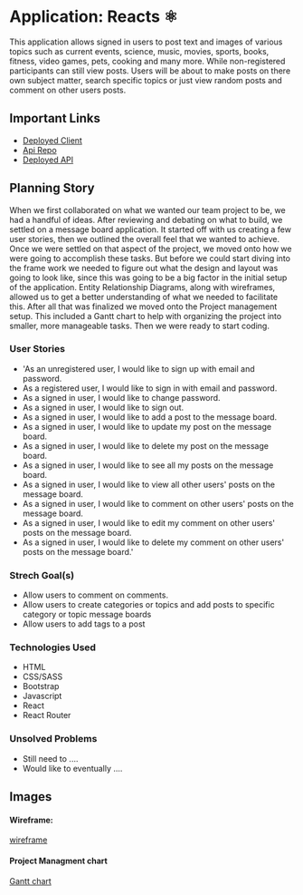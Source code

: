 # Application: Reacts ⚛

This application allows signed in users to post text and images of various topics such as current events, science, music, movies, sports, books, fitness, video games, pets, cooking and many more. While non-registered participants can still view posts. Users will be about to make posts on there own subject matter, search specific topics or just view random posts and comment on other users posts.

## Important Links

- [Deployed Client](https://reactions2code.github.io/react-project-client/)
- [Api Repo](https://github.com/reactions2code/react-project-api)
- [Deployed API](www.link.com)

## Planning Story

When we first collaborated on what we wanted our team project to be, we had a handful of ideas. After reviewing and debating on what to build, we settled on a message board application. It started off with us creating a few user stories, then we outlined the overall feel that we wanted to achieve. Once we were settled on that aspect of the project, we moved onto how we were going to accomplish these tasks.  But before we could start diving into the frame work we needed to figure out what the design and layout was going to look like, since this was going to be a big factor in the initial setup of the application.
Entity Relationship Diagrams, along with wireframes, allowed us to get a better understanding of what we needed to facilitate this. After all that was finalized we moved onto the Project management setup.  This included a Gantt chart to help with organizing the project into smaller, more manageable tasks. Then we were ready to start coding.

### User Stories

- 'As an unregistered user, I would like to sign up with email and password.
- As a registered user, I would like to sign in with email and password.
- As a signed in user, I would like to change password.
- As a signed in user, I would like to sign out.
- As a signed in user, I would like to add a post to the message board.
- As a signed in user, I would like to update my post on the message board.
- As a signed in user, I would like to delete my  post on the message board.
- As a signed in user, I would like to see all my posts on the message board.
- As a signed in user, I would like to view all other users' posts on the message board.
- As a signed in user, I would like to comment on other users' posts on the message board.
- As a signed in user, I would like to edit my comment on other users' posts on the message board.
- As a signed in user, I would like to delete my comment on other users' posts on the message board.'

### Strech Goal(s)

- Allow users to comment on comments.
- Allow users to create categories or topics and add posts to specific category or topic message boards
- Allow users to add tags to a post

### Technologies Used

- HTML
- CSS/SASS
- Bootstrap
- Javascript
- React
- React Router

### Unsolved Problems

- Still need to ....
- Would like to eventually ....

## Images

#### Wireframe:
[wireframe](https://lucidchart.zendesk.com/hc/article_attachments/360001080866/Facebook_Wireframe_-_New_Page.png)

#### Project Managment chart
[Gantt chart](https://i.imgur.com/a6NSTOk.png)
